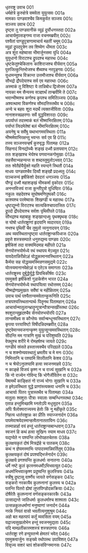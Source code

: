 धृतराष्ट्र उवाच	001  
धर्मक्षेत्रे कुरुक्षेत्रे समवेता युयुत्सवः	001a  
मामकाः पाण्डवाश्चैव किमकुर्वत सञ्जय	001c  
सञ्जय उवाच	002  
दृष्ट्वा तु पाण्डवानीकं व्यूढं दुर्योधनस्तदा	002a  
आचार्यमुपसङ्गम्य राजा वचनमब्रवीत्	002c  
पश्यैतां पाण्डुपुत्राणामाचार्य महतीं चमूम्	003a  
व्यूढां द्रुपदपुत्रेण तव शिष्येण धीमता	003c  
अत्र शूरा महेष्वासा भीमार्जुनसमा युधि	004a  
युयुधानो विराटश्च द्रुपदश्च महारथः	004c  
धृष्टकेतुश्चेकितानः काशिराजश्च वीर्यवान्	005a  
पुरुजित्कुन्तिभोजश्च शैब्यश्च नरपुङ्गवः	005c  
युधामन्युश्च विक्रान्त उत्तमौजाश्च वीर्यवान्	006a  
सौभद्रो द्रौपदेयाश्च सर्व एव महारथाः	006c  
अस्माकं तु विशिष्टा ये तान्निबोध द्विजोत्तम	007a  
नायका मम सैन्यस्य सञ्ज्ञार्थं तान्ब्रवीमि ते	007c  
भवान्भीष्मश्च कर्णश्च कृपश्च समितिञ्जयः	008a  
अश्वत्थामा विकर्णश्च सौमदत्तिस्तथैव च	008c  
अन्ये च बहवः शूरा मदर्थे त्यक्तजीविताः	009a  
नानाशस्त्रप्रहरणाः सर्वे युद्धविशारदाः	009c  
अपर्याप्तं तदस्माकं बलं भीष्माभिरक्षितम्	010a  
पर्याप्तं त्विदमेतेषां बलं भीमाभिरक्षितम्	010c  
अयनेषु च सर्वेषु यथाभागमवस्थिताः	011a  
भीष्ममेवाभिरक्षन्तु भवन्तः सर्व एव हि	011c  
तस्य सञ्जनयन्हर्षं कुरुवृद्धः पितामहः	012a  
सिंहनादं विनद्योच्चैः शङ्खं दध्मौ प्रतापवान्	012c  
ततः शङ्खाश्च भेर्यश्च पणवानकगोमुखाः	013a  
सहसैवाभ्यहन्यन्त स शब्दस्तुमुलोऽभवत्	013c  
ततः श्वेतैर्हयैर्युक्ते महति स्यन्दने स्थितौ	014a  
माधवः पाण्डवश्चैव दिव्यौ शङ्खौ प्रदध्मतुः	014c  
पाञ्चजन्यं हृषीकेशो देवदत्तं धनञ्जयः	015a  
पौण्ड्रं दध्मौ महाशङ्खं भीमकर्मा वृकोदरः	015c  
अनन्तविजयं राजा कुन्तीपुत्रो युधिष्ठिरः	016a  
नकुलः सहदेवश्च सुघोषमणिपुष्पकौ	016c  
काश्यश्च परमेष्वासः शिखण्डी च महारथः	017a  
धृष्टद्युम्नो विराटश्च सात्यकिश्चापराजितः	017c  
द्रुपदो द्रौपदेयाश्च सर्वशः पृथिवीपते	018a  
सौभद्रश्च महाबाहुः शङ्खान्दध्मुः पृथक्पृथक्	018c  
स घोषो धार्तराष्ट्राणां हृदयानि व्यदारयत्	019a  
नभश्च पृथिवीं चैव तुमुलो व्यनुनादयन्	019c  
अथ व्यवस्थितान्दृष्ट्वा धार्तराष्ट्रान्कपिध्वजः	020a  
प्रवृत्ते शस्त्रसम्पाते धनुरुद्यम्य पाण्डवः	020c  
हृषीकेशं तदा वाक्यमिदमाह महीपते	021a  
सेनयोरुभयोर्मध्ये रथं स्थापय मेऽच्युत	021c  
यावदेतान्निरीक्षेऽहं योद्धुकामानवस्थितान्	022a  
कैर्मया सह योद्धव्यमस्मिन्रणसमुद्यमे	022c  
योत्स्यमानानवेक्षेऽहं य एतेऽत्र समागताः	023a  
धार्तराष्ट्रस्य दुर्बुद्धेर्युद्धे प्रियचिकीर्षवः	023c  
एवमुक्तो हृषीकेशो गुडाकेशेन भारत	024a  
सेनयोरुभयोर्मध्ये स्थापयित्वा रथोत्तमम्	024c  
भीष्मद्रोणप्रमुखतः सर्वेषां च महीक्षिताम्	025a  
उवाच पार्थ पश्यैतान्समवेतान्कुरूनिति	025c  
तत्रापश्यत्स्थितान्पार्थः पितॄनथ पितामहान्	026a  
आचार्यान्मातुलान्भ्रातॄन्पुत्रान्पौत्रान्सखींस्तथा	026c  
श्वशुरान्सुहृदश्चैव सेनयोरुभयोरपि	027a  
तान्समीक्ष्य स कौन्तेयः सर्वान्बन्धूनवस्थितान्	027c  
कृपया परयाविष्टो विषीदन्निदमब्रवीत्	028a  
दृष्ट्वेमान्स्वजनान्कृष्ण युयुत्सून्समवस्थितान्	028c  
सीदन्ति मम गात्राणि मुखं च परिशुष्यति	029a  
वेपथुश्च शरीरे मे रोमहर्षश्च जायते	029c  
गाण्डीवं स्रंसते हस्तात्त्वक्चैव परिदह्यते	030a  
न च शक्नोम्यवस्थातुं भ्रमतीव च मे मनः	030c  
निमित्तानि च पश्यामि विपरीतानि केशव	031a  
न च श्रेयोऽनुपश्यामि हत्वा स्वजनमाहवे	031c  
न काङ्क्षे विजयं कृष्ण न च राज्यं सुखानि च	032a  
किं नो राज्येन गोविन्द किं भोगैर्जीवितेन वा	032c  
येषामर्थे काङ्क्षितं नो राज्यं भोगाः सुखानि च	033a  
त इमेऽवस्थिता युद्धे प्राणांस्त्यक्त्वा धनानि च	033c  
आचार्याः पितरः पुत्रास्तथैव च पितामहाः	034a  
मातुलाः श्वशुराः पौत्राः स्यालाः सम्बन्धिनस्तथा	034c  
एतान्न हन्तुमिच्छामि घ्नतोऽपि मधुसूदन	035a  
अपि त्रैलोक्यराज्यस्य हेतोः किं नु महीकृते	035c  
निहत्य धार्तराष्ट्रान्नः का प्रीतिः स्याज्जनार्दन	036a  
पापमेवाश्रयेदस्मान्हत्वैतानाततायिनः	036c  
तस्मान्नार्हा वयं हन्तुं धार्तराष्ट्रान्सबान्धवान्	037a  
स्वजनं हि कथं हत्वा सुखिनः स्याम माधव	037c  
यद्यप्येते न पश्यन्ति लोभोपहतचेतसः	038a  
कुलक्षयकृतं दोषं मित्रद्रोहे च पातकम्	038c  
कथं न ज्ञेयमस्माभिः पापादस्मान्निवर्तितुम्	039a  
कुलक्षयकृतं दोषं प्रपश्यद्भिर्जनार्दन	039c  
कुलक्षये प्रणश्यन्ति कुलधर्माः सनातनाः	040a  
धर्मे नष्टे कुलं कृत्स्नमधर्मोऽभिभवत्युत	040c  
अधर्माभिभवात्कृष्ण प्रदुष्यन्ति कुलस्त्रियः	041a  
स्त्रीषु दुष्टासु वार्ष्णेय जायते वर्णसङ्करः	041c  
सङ्करो नरकायैव कुलघ्नानां कुलस्य च	042a  
पतन्ति पितरो ह्येषां लुप्तपिण्डोदकक्रियाः	042c  
दोषैरेतैः कुलघ्नानां वर्णसङ्करकारकैः	043a  
उत्साद्यन्ते जातिधर्माः कुलधर्माश्च शाश्वताः	043c  
उत्सन्नकुलधर्माणां मनुष्याणां जनार्दन	044a  
नरके नियतं वासो भवतीत्यनुशुश्रुम	044c  
अहो बत महत्पापं कर्तुं व्यवसिता वयम्	045a  
यद्राज्यसुखलोभेन हन्तुं स्वजनमुद्यताः	045c  
यदि मामप्रतीकारमशस्त्रं शस्त्रपाणयः	046a  
धार्तराष्ट्रा रणे हन्युस्तन्मे क्षेमतरं भवेत्	046c  
एवमुक्त्वार्जुनः सङ्ख्ये रथोपस्थ उपाविशत्	047a  
विसृज्य सशरं चापं शोकसंविग्नमानसः	047c  
